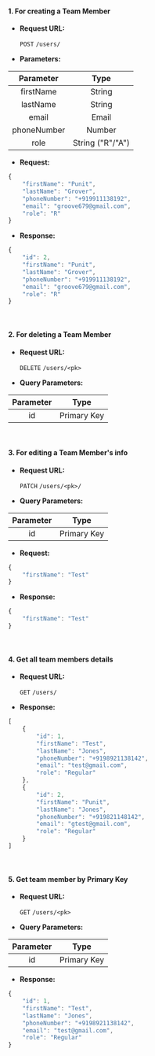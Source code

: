 #### 1. For creating a Team Member
 
* **Request URL:**

    `POST` `/users/` 


* **Parameters:**

Parameter | Type
:------------: | :-------------:
 firstName | String
 lastName | String
 email | Email
 phoneNumber | Number
 role | String ("R"/"A")
 
    
* **Request:**

```javascript
{   
    "firstName": "Punit",
    "lastName": "Grover",
    "phoneNumber": "+919911138192",
    "email": "groove679@gmail.com",
    "role": "R"
}
```


* **Response:**

```javascript
{   
    "id": 2,
    "firstName": "Punit",
    "lastName": "Grover",
    "phoneNumber": "+919911138192",
    "email": "groove679@gmail.com",
    "role": "R"
}
```

<br/>

#### 2. For deleting a Team Member
 
* **Request URL:**

    `DELETE` `/users/<pk>` 


* **Query Parameters:**

Parameter | Type
:------------: | :-------------:
 id | Primary Key

<br/>

#### 3. For editing a Team Member's info
 
* **Request URL:**

    `PATCH` `/users/<pk>/` 


* **Query Parameters:**

Parameter | Type
:------------: | :-------------:
 id | Primary Key


* **Request:**

```javascript
{
    "firstName": "Test"
}
```


* **Response:**

```javascript
{
    "firstName": "Test"
}
```

<br/>

#### 4. Get all team members details
 
* **Request URL:**

    `GET` `/users/` 


* **Response:**

```javascript
[
    {
        "id": 1,
        "firstName": "Test",
        "lastName": "Jones",
        "phoneNumber": "+9198921138142",
        "email": "test@gmail.com",
        "role": "Regular"
    },
    {
        "id": 2,
        "firstName": "Punit",
        "lastName": "Jones",
        "phoneNumber": "+919821148142",
        "email": "gtest@gmail.com",
        "role": "Regular"
    }
]

```

<br/>

#### 5. Get team member by Primary Key
 
* **Request URL:**

    `GET` `/users/<pk>` 

* **Query Parameters:**

Parameter | Type
:------------: | :-------------:
 id | Primary Key


* **Response:**

```javascript
{
    "id": 1,
    "firstName": "Test",
    "lastName": "Jones",
    "phoneNumber": "+9198921138142",
    "email": "test@gmail.com",
    "role": "Regular"
}
```

<br/>
